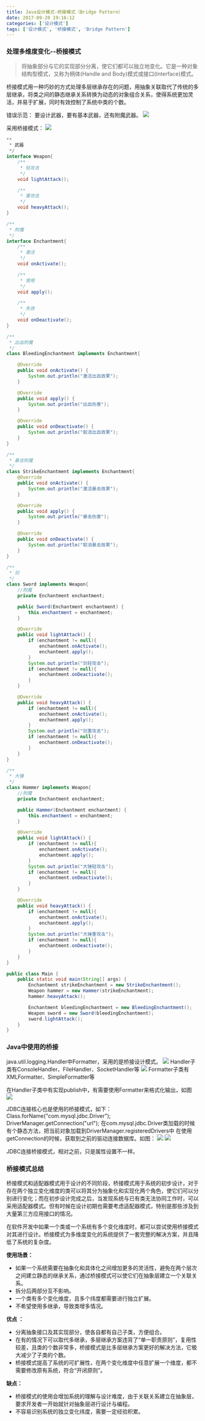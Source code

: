 ```yaml
---
title: Java设计模式-桥接模式（Bridge Pattern）
date: 2017-09-20 19:16:12
categories: ['设计模式']
tags: ['设计模式', '桥接模式', 'Bridge Pattern']
---
```


### 处理多维度变化--桥接模式
> 将抽象部分与它的实现部分分离，使它们都可以独立地变化。它是一种对象结构型模式，又称为柄体(Handle and Body)模式或接口(Interface)模式。

桥接模式用一种巧妙的方式处理多层继承存在的问题，用抽象关联取代了传统的多层继承，将类之间的静态继承关系转换为动态的对象组合关系，使得系统更加灵活，并易于扩展，同时有效控制了系统中类的个数。

错误示范：
要设计武器，要有基本武器，还有附魔武器。
![](/images/old/20170920屏幕快照2017-09-20下午7.49.52.png)
<!-- more -->
采用桥接模式：
![](/images/old/20170920屏幕快照2017-09-20下午8.06.56.png)
```Java
**
 * 武器
 */
interface Weapon{
    /**
     * 轻攻击
     */
    void lightAttack();

    /**
     * 重攻击
     */
    void heavyAttack();
}

/**
 * 附魔
 */
interface Enchantment{
    /**
     * 激活
     */
    void onActivate();

    /**
     * 使用
     */
    void apply();

    /**
     * 失效
     */
    void onDeactivate();
}

/**
 * 出血附魔
 */
class BleedingEnchantment implements Enchantment{

    @Override
    public void onActivate() {
        System.out.println("激活出血效果");
    }

    @Override
    public void apply() {
        System.out.println("出血伤害");
    }

    @Override
    public void onDeactivate() {
        System.out.println("取消出血效果");
    }
}

/**
 * 暴击附魔
 */
class StrikeEnchantment implements Enchantment{
    @Override
    public void onActivate() {
        System.out.println("激活暴击效果");
    }

    @Override
    public void apply() {
        System.out.println("暴击伤害");
    }

    @Override
    public void onDeactivate() {
        System.out.println("取消暴击效果");
    }
}

/**
 * 剑
 */
class Sword implements Weapon{
    //附魔
    private Enchantment enchantment;

    public Sword(Enchantment enchantment) {
        this.enchantment = enchantment;
    }

    @Override
    public void lightAttack() {
        if (enchantment != null){
            enchantment.onActivate();
            enchantment.apply();
        }
        System.out.println("剑轻攻击");
        if (enchantment != null){
            enchantment.onDeactivate();
        }
    }

    @Override
    public void heavyAttack() {
        if (enchantment != null){
            enchantment.onActivate();
            enchantment.apply();
        }
        System.out.println("剑重攻击");
        if (enchantment != null){
            enchantment.onDeactivate();
        }
    }
}

/**
 * 大锤
 */
class Hammer implements Weapon{
    //附魔
    private Enchantment enchantment;

    public Hammer(Enchantment enchantment) {
        this.enchantment = enchantment;
    }

    @Override
    public void lightAttack() {
        if (enchantment != null){
            enchantment.onActivate();
            enchantment.apply();
        }
        System.out.println("大锤轻攻击");
        if (enchantment != null){
            enchantment.onDeactivate();
        }
    }

    @Override
    public void heavyAttack() {
        if (enchantment != null){
            enchantment.onActivate();
            enchantment.apply();
        }
        System.out.println("大锤重攻击");
        if (enchantment != null){
            enchantment.onDeactivate();
        }
    }
}

public class Main {
    public static void main(String[] args) {
        Enchantment strikeEnchantment = new StrikeEnchantment();
        Weapon hammer = new Hammer(strikeEnchantment);
        hammer.heavyAttack();

        Enchantment bleedingEnchantment = new BleedingEnchantment();
        Weapon sword = new Sword(bleedingEnchantment);
        sword.lightAttack();
    }
}
```
### Java中使用的桥接
java.util.logging.Handler中Formatter，采用的是桥接设计模式。
![](/images/old/20170920屏幕快照2017-09-20下午8.49.05.png)
Handler子类有ConsoleHandler、FileHandler、SocketHandler等
![](/images/old/20170920屏幕快照2017-09-20下午8.52.39.png)
Formatter子类有XMLFormatter、SimpleFormatter等


在Handler子类中有实现publish中，有需要使用Formatter来格式化输出，如图
![](/images/old/20170920屏幕快照2017-09-20下午8.55.23.png)

JDBC连接核心也是使用的桥接模式，如下：
Class.forName("com.mysql.jdbc.Driver");
DriverManager.getConnection("url");
在com.mysql.jdbc.Driver类加载的时候有个静态方法，把当前对象加载到DriverManager.registeredDrivers中
在使用getConnection的时候，获取到之前的驱动连接数据库。如图：
![](/images/old/20170920屏幕快照2017-09-20下午9.05.37.png)
![](/images/old/20170920屏幕快照2017-09-20下午9.05.47.png)

JDBC连接桥接模式，相对之前，只是属性设置不一样。

### 桥接模式总结
桥接模式和适配器模式用于设计的不同阶段，桥接模式用于系统的初步设计，对于存在两个独立变化维度的类可以将其分为抽象化和实现化两个角色，使它们可以分别进行变化；而在初步设计完成之后，当发现系统与已有类无法协同工作时，可以采用适配器模式。但有时候在设计初期也需要考虑适配器模式，特别是那些涉及到大量第三方应用接口的情况。

在软件开发中如果一个类或一个系统有多个变化维度时，都可以尝试使用桥接模式对其进行设计。桥接模式为多维度变化的系统提供了一套完整的解决方案，并且降低了系统的复杂度。

**使用场景：**
* 如果一个系统需要在抽象化和具体化之间增加更多的灵活性，避免在两个层次之间建立静态的继承关系，通过桥接模式可以使它们在抽象层建立一个关联关系。
* 拆分后两部分互不影响。
* 一个类有多个变化维度，且多个纬度都需要进行独立扩展。
* 不希望使用多继承，导致类增多情况。

**优点 ：**
* 分离抽象接口及其实现部分，使各自都有自己子类，方便组合。
* 在有的情况下可以取代多继承，多层继承方案违背了“单一职责原则”，复用性较差，且类的个数非常多，桥接模式是比多层继承方案更好的解决方法，它极大减少了子类的个数。
* 桥接模式提高了系统的可扩展性，在两个变化维度中任意扩展一个维度，都不需要修改原有系统，符合“开闭原则”。

**缺点：**
* 桥接模式的使用会增加系统的理解与设计难度，由于关联关系建立在抽象层，要求开发者一开始就针对抽象层进行设计与编程。
* 不容易识别系统的独立变化纬度，需要一定经验积累。
